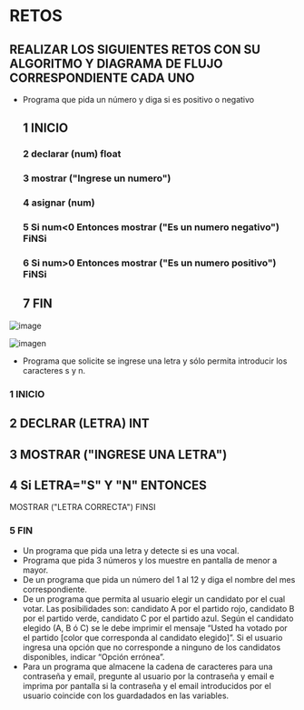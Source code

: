 # RETOS
## REALIZAR LOS SIGUIENTES RETOS CON SU ALGORITMO Y DIAGRAMA DE FLUJO CORRESPONDIENTE CADA UNO 

* Programa que pida un número y diga si es positivo o negativo
  ## 1 INICIO
  ### 2 declarar (num) float
  ### 3 mostrar ("Ingrese un numero")
  ### 4 asignar (num)
  ### 5 Si num<0 Entonces mostrar ("Es un numero negativo") FiNSi
  ### 6 Si num>0 Entonces mostrar ("Es un numero positivo") FiNSi
  ## 7 FIN
![image](https://user-images.githubusercontent.com/104279743/167319276-1b79470b-ffdc-475d-b68e-9c28da88b842.png)

![imagen](https://user-images.githubusercontent.com/104279743/167274690-a53feaf7-303f-4f5c-915a-6fc1962786af.png)

  
* Programa que solicite se ingrese una letra y sólo permita introducir los caracteres s y n.
### 1 INICIO
## 2 DECLRAR (LETRA) INT
## 3 MOSTRAR ("INGRESE UNA LETRA")
## 4 Si LETRA="S" Y "N" ENTONCES
  MOSTRAR ("LETRA CORRECTA")
  FINSI
### 5 FIN

* Un programa que pida una letra y detecte si es una vocal. 
* Programa que pida 3 números y los muestre en pantalla de menor a mayor.  
* De un programa que pida un número del 1 al 12 y diga el nombre del mes correspondiente.
* De un programa que permita al usuario elegir un candidato por el cual votar. Las posibilidades son: candidato A por el partido rojo, candidato B por el partido verde, candidato C por el partido azul. Según el candidato elegido (A, B ó C) se le debe imprimir el mensaje “Usted ha votado por el partido [color que corresponda al candidato elegido]”. Si el usuario ingresa una opción que no corresponde a ninguno de los candidatos disponibles, indicar “Opción errónea”.
* Para un programa que almacene la cadena de caracteres para una contraseña y email, pregunte al usuario por la contraseña y email e imprima por pantalla si la contraseña y el email introducidos por el usuario coincide con los guardadados en las variables.
